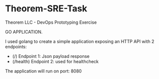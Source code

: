 # Theorem-SRE-Task
Theorem LLC - DevOps Prototyping Exercise

GO APPLICATION.

I used golang to create a simple application exposing an HTTP API with 2 endpoints:
  -  (/) Endpoint 1: Json payload response
  -  (/health) Endpoint 2: used for healthcheck

The application will run on port: 8080

